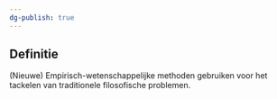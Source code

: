 ```yaml
---
dg-publish: true
---
```

## Definitie
(Nieuwe) Empirisch-wetenschappelijke methoden gebruiken voor het tackelen van traditionele filosofische problemen.